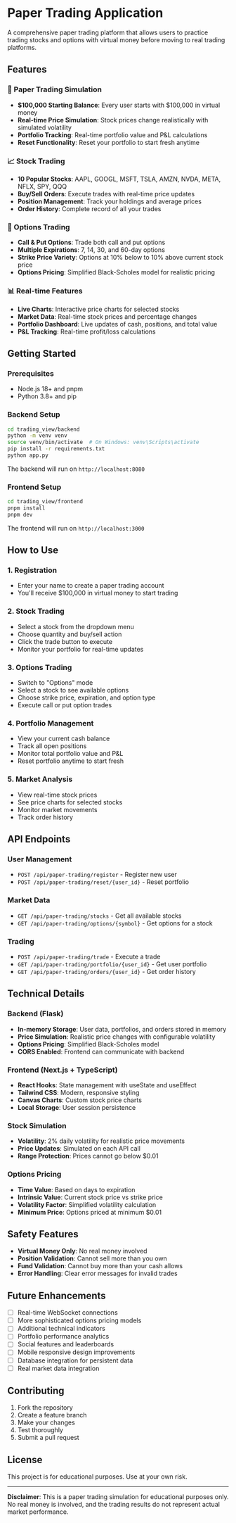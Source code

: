 # Paper Trading Application

A comprehensive paper trading platform that allows users to practice trading stocks and options with virtual money before moving to real trading platforms.

## Features

### 🎯 Paper Trading Simulation
- **$100,000 Starting Balance**: Every user starts with $100,000 in virtual money
- **Real-time Price Simulation**: Stock prices change realistically with simulated volatility
- **Portfolio Tracking**: Real-time portfolio value and P&L calculations
- **Reset Functionality**: Reset your portfolio to start fresh anytime

### 📈 Stock Trading
- **10 Popular Stocks**: AAPL, GOOGL, MSFT, TSLA, AMZN, NVDA, META, NFLX, SPY, QQQ
- **Buy/Sell Orders**: Execute trades with real-time price updates
- **Position Management**: Track your holdings and average prices
- **Order History**: Complete record of all your trades

### 🎲 Options Trading
- **Call & Put Options**: Trade both call and put options
- **Multiple Expirations**: 7, 14, 30, and 60-day options
- **Strike Price Variety**: Options at 10% below to 10% above current stock price
- **Options Pricing**: Simplified Black-Scholes model for realistic pricing

### 📊 Real-time Features
- **Live Charts**: Interactive price charts for selected stocks
- **Market Data**: Real-time stock prices and percentage changes
- **Portfolio Dashboard**: Live updates of cash, positions, and total value
- **P&L Tracking**: Real-time profit/loss calculations

## Getting Started

### Prerequisites
- Node.js 18+ and pnpm
- Python 3.8+ and pip

### Backend Setup
```bash
cd trading_view/backend
python -m venv venv
source venv/bin/activate  # On Windows: venv\Scripts\activate
pip install -r requirements.txt
python app.py
```

The backend will run on `http://localhost:8080`

### Frontend Setup
```bash
cd trading_view/frontend
pnpm install
pnpm dev
```

The frontend will run on `http://localhost:3000`

## How to Use

### 1. Registration
- Enter your name to create a paper trading account
- You'll receive $100,000 in virtual money to start trading

### 2. Stock Trading
- Select a stock from the dropdown menu
- Choose quantity and buy/sell action
- Click the trade button to execute
- Monitor your portfolio for real-time updates

### 3. Options Trading
- Switch to "Options" mode
- Select a stock to see available options
- Choose strike price, expiration, and option type
- Execute call or put option trades

### 4. Portfolio Management
- View your current cash balance
- Track all open positions
- Monitor total portfolio value and P&L
- Reset portfolio anytime to start fresh

### 5. Market Analysis
- View real-time stock prices
- See price charts for selected stocks
- Monitor market movements
- Track order history

## API Endpoints

### User Management
- `POST /api/paper-trading/register` - Register new user
- `POST /api/paper-trading/reset/{user_id}` - Reset portfolio

### Market Data
- `GET /api/paper-trading/stocks` - Get all available stocks
- `GET /api/paper-trading/options/{symbol}` - Get options for a stock

### Trading
- `POST /api/paper-trading/trade` - Execute a trade
- `GET /api/paper-trading/portfolio/{user_id}` - Get user portfolio
- `GET /api/paper-trading/orders/{user_id}` - Get order history

## Technical Details

### Backend (Flask)
- **In-memory Storage**: User data, portfolios, and orders stored in memory
- **Price Simulation**: Realistic price changes with configurable volatility
- **Options Pricing**: Simplified Black-Scholes model
- **CORS Enabled**: Frontend can communicate with backend

### Frontend (Next.js + TypeScript)
- **React Hooks**: State management with useState and useEffect
- **Tailwind CSS**: Modern, responsive styling
- **Canvas Charts**: Custom stock price charts
- **Local Storage**: User session persistence

### Stock Simulation
- **Volatility**: 2% daily volatility for realistic price movements
- **Price Updates**: Simulated on each API call
- **Range Protection**: Prices cannot go below $0.01

### Options Pricing
- **Time Value**: Based on days to expiration
- **Intrinsic Value**: Current stock price vs strike price
- **Volatility Factor**: Simplified volatility calculation
- **Minimum Price**: Options priced at minimum $0.01

## Safety Features

- **Virtual Money Only**: No real money involved
- **Position Validation**: Cannot sell more than you own
- **Fund Validation**: Cannot buy more than your cash allows
- **Error Handling**: Clear error messages for invalid trades

## Future Enhancements

- [ ] Real-time WebSocket connections
- [ ] More sophisticated options pricing models
- [ ] Additional technical indicators
- [ ] Portfolio performance analytics
- [ ] Social features and leaderboards
- [ ] Mobile responsive design improvements
- [ ] Database integration for persistent data
- [ ] Real market data integration

## Contributing

1. Fork the repository
2. Create a feature branch
3. Make your changes
4. Test thoroughly
5. Submit a pull request

## License

This project is for educational purposes. Use at your own risk.

---

**Disclaimer**: This is a paper trading simulation for educational purposes only. No real money is involved, and the trading results do not represent actual market performance. 